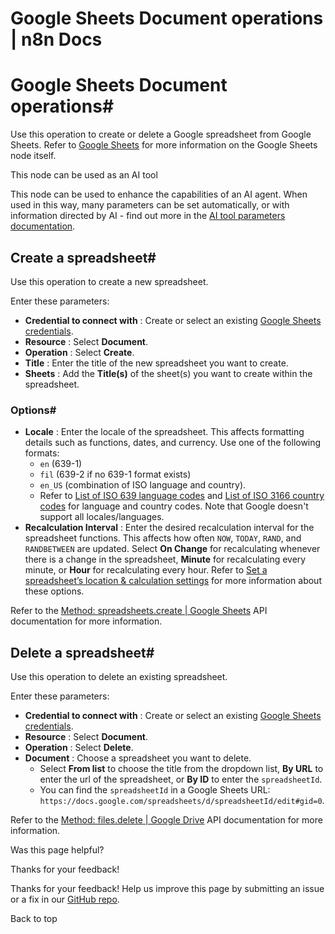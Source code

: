 # Google Sheets Document operations | n8n Docs

[ ](https://github.com/n8n-io/n8n-docs/edit/main/docs/integrations/builtin/app-nodes/n8n-nodes-base.googlesheets/document-operations.md "Edit this page")

# Google Sheets Document operations#

Use this operation to create or delete a Google spreadsheet from Google Sheets. Refer to [Google Sheets](../) for more information on the Google Sheets node itself.

This node can be used as an AI tool

This node can be used to enhance the capabilities of an AI agent. When used in this way, many parameters can be set automatically, or with information directed by AI - find out more in the [AI tool parameters documentation](../../../../../advanced-ai/examples/using-the-fromai-function/).

## Create a spreadsheet#

Use this operation to create a new spreadsheet.

Enter these parameters:

  * **Credential to connect with** : Create or select an existing [Google Sheets credentials](../../../credentials/google/).
  * **Resource** : Select **Document**.
  * **Operation** : Select **Create**.
  * **Title** : Enter the title of the new spreadsheet you want to create.
  * **Sheets** : Add the **Title(s)** of the sheet(s) you want to create within the spreadsheet. 

### Options#

  * **Locale** : Enter the locale of the spreadsheet. This affects formatting details such as functions, dates, and currency. Use one of the following formats:
    * `en` (639-1)
    * `fil` (639-2 if no 639-1 format exists)
    * `en_US` (combination of ISO language and country).
    * Refer to [List of ISO 639 language codes](https://en.wikipedia.org/wiki/List_of_ISO_639_language_codes) and [List of ISO 3166 country codes](https://en.wikipedia.org/wiki/List_of_ISO_3166_country_codes) for language and country codes. Note that Google doesn't support all locales/languages.
  * **Recalculation Interval** : Enter the desired recalculation interval for the spreadsheet functions. This affects how often `NOW`, `TODAY`, `RAND`, and `RANDBETWEEN` are updated. Select **On Change** for recalculating whenever there is a change in the spreadsheet, **Minute** for recalculating every minute, or **Hour** for recalculating every hour. Refer to [Set a spreadsheet’s location & calculation settings](https://support.google.com/docs/answer/58515) for more information about these options. 

Refer to the [Method: spreadsheets.create | Google Sheets](https://developers.google.com/sheets/api/reference/rest/v4/spreadsheets/create) API documentation for more information.

## Delete a spreadsheet#

Use this operation to delete an existing spreadsheet.

Enter these parameters:

  * **Credential to connect with** : Create or select an existing [Google Sheets credentials](../../../credentials/google/).
  * **Resource** : Select **Document**.
  * **Operation** : Select **Delete**.
  * **Document** : Choose a spreadsheet you want to delete. 
    * Select **From list** to choose the title from the dropdown list, **By URL** to enter the url of the spreadsheet, or **By ID** to enter the `spreadsheetId`. 
    * You can find the `spreadsheetId` in a Google Sheets URL: `https://docs.google.com/spreadsheets/d/spreadsheetId/edit#gid=0`.

Refer to the [Method: files.delete | Google Drive](https://developers.google.com/drive/api/reference/rest/v2/files/delete) API documentation for more information.

Was this page helpful? 

Thanks for your feedback! 

Thanks for your feedback! Help us improve this page by submitting an issue or a fix in our [GitHub repo](https://github.com/n8n-io/n8n-docs). 

Back to top